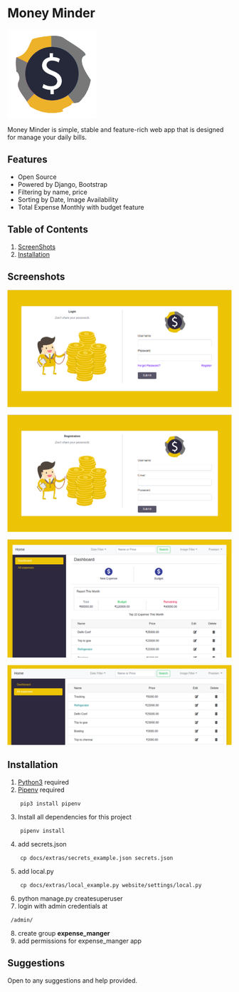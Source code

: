 # Money Minder

<img src="accounts/static/images/expense_logo.png" alt="Expense Tracker" width="200px" height="200px"/>

Money Minder is simple, stable and feature-rich web app that is designed for manage your daily bills.

## Features

- Open Source
- Powered by Django, Bootstrap
- Filtering by name, price
- Sorting by Date, Image Availability
- Total Expense Monthly with budget feature

## Table of Contents

1. [ScreenShots](#screenshots)
2. [Installation](#installation)

## Screenshots

![Login Page](docs/images/login.png "Login")

![Register Page](docs/images/register.png "Register")

![Dashboard Page](docs/images/dashboard.png "Dashboard")

![Expense List Page](docs/images/all_expenses.png "Expense List")

## Installation

1. [Python3](https://www.python.org/downloads/) required
2. [Pipenv](https://docs.pipenv.org/) required

```
    pip3 install pipenv
```

3. Install all dependencies for this project

```
    pipenv install
```

4. add secrets.json

```
    cp docs/extras/secrets_example.json secrets.json
```

5. add local.py

```
    cp docs/extras/local_example.py website/settings/local.py
```

6. python manage.py createsuperuser
7. login with admin credentials at

```
 /admin/
```

8. create group <strong>expense_manger</strong>
9. add permissions for expense_manger app

## Suggestions

Open to any suggestions and help provided.
